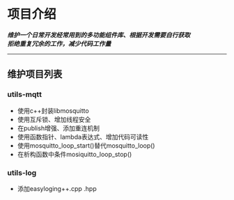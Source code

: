 # 项目介绍

***维护一个日常开发经常用到的多功能组件库、根据开发需要自行获取***  
***拒绝重复冗余的工作，减少代码工作量***

---

## 维护项目列表

### utils-mqtt

+ 使用c++封装libmosquitto
+ 使用互斥锁、增加线程安全
+ 在publish增强、添加重连机制
+ 使用函数指针、lambda表达式、增加代码可读性
+ 使用mosquitto_loop_start()替代mosquitto_loop()
+ 在析构函数中条件mosiquitto_loop_stop()

### utils-log

+ 添加easyloging++.cpp .hpp
